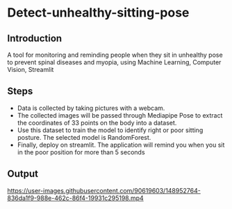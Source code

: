 # Detect-unhealthy-sitting-pose
## Introduction
A tool for monitoring and reminding people when they sit in unhealthy pose to prevent spinal diseases and myopia, using Machine Learning, Computer Vision, Streamlit
## Steps
- Data is collected by taking pictures with a webcam.
- The collected images will be passed through Mediapipe Pose to extract the coordinates of 33 points on the body into a dataset.
- Use this dataset to train the model to identify right or poor sitting posture. The selected model is RandomForest.
- Finally, deploy on streamlit. The application will remind you when you sit in the poor position for more than 5 seconds
## Output
https://user-images.githubusercontent.com/90619603/148952764-836da1f9-988e-462c-86f4-19931c295198.mp4

